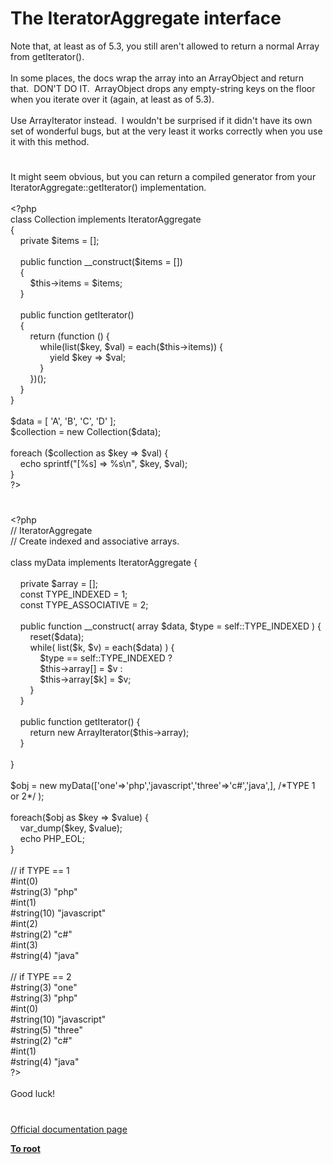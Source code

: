 # The IteratorAggregate interface




<div class="phpcode"><span class="html">
Note that, at least as of 5.3, you still aren&apos;t allowed to return a normal Array from getIterator().<br><br>In some places, the docs wrap the array into an ArrayObject and return that.&#xA0; DON&apos;T DO IT.&#xA0; ArrayObject drops any empty-string keys on the floor when you iterate over it (again, at least as of 5.3).<br><br>Use ArrayIterator instead.&#xA0; I wouldn&apos;t be surprised if it didn&apos;t have its own set of wonderful bugs, but at the very least it works correctly when you use it with this method.</span>
</div>
  

#


<div class="phpcode"><span class="html">
It might seem obvious, but you can return a compiled generator from your IteratorAggregate::getIterator() implementation.<br><br><span class="default">&lt;?php<br></span><span class="keyword">class </span><span class="default">Collection </span><span class="keyword">implements </span><span class="default">IteratorAggregate<br></span><span class="keyword">{<br>&#xA0; &#xA0; private </span><span class="default">$items </span><span class="keyword">= [];<br><br>&#xA0; &#xA0; public function </span><span class="default">__construct</span><span class="keyword">(</span><span class="default">$items </span><span class="keyword">= [])<br>&#xA0; &#xA0; {<br>&#xA0; &#xA0; &#xA0; &#xA0; </span><span class="default">$this</span><span class="keyword">-&gt;</span><span class="default">items </span><span class="keyword">= </span><span class="default">$items</span><span class="keyword">;<br>&#xA0; &#xA0; }<br><br>&#xA0; &#xA0; public function </span><span class="default">getIterator</span><span class="keyword">()<br>&#xA0; &#xA0; {<br>&#xA0; &#xA0; &#xA0; &#xA0; return (function () {<br>&#xA0; &#xA0; &#xA0; &#xA0; &#xA0; &#xA0; while(list(</span><span class="default">$key</span><span class="keyword">, </span><span class="default">$val</span><span class="keyword">) = </span><span class="default">each</span><span class="keyword">(</span><span class="default">$this</span><span class="keyword">-&gt;</span><span class="default">items</span><span class="keyword">)) {<br>&#xA0; &#xA0; &#xA0; &#xA0; &#xA0; &#xA0; &#xA0; &#xA0; yield </span><span class="default">$key </span><span class="keyword">=&gt; </span><span class="default">$val</span><span class="keyword">;<br>&#xA0; &#xA0; &#xA0; &#xA0; &#xA0; &#xA0; }<br>&#xA0; &#xA0; &#xA0; &#xA0; })();<br>&#xA0; &#xA0; }<br>}<br><br></span><span class="default">$data </span><span class="keyword">= [ </span><span class="string">&apos;A&apos;</span><span class="keyword">, </span><span class="string">&apos;B&apos;</span><span class="keyword">, </span><span class="string">&apos;C&apos;</span><span class="keyword">, </span><span class="string">&apos;D&apos; </span><span class="keyword">];<br></span><span class="default">$collection </span><span class="keyword">= new </span><span class="default">Collection</span><span class="keyword">(</span><span class="default">$data</span><span class="keyword">);<br><br>foreach (</span><span class="default">$collection </span><span class="keyword">as </span><span class="default">$key </span><span class="keyword">=&gt; </span><span class="default">$val</span><span class="keyword">) {<br>&#xA0; &#xA0; echo </span><span class="default">sprintf</span><span class="keyword">(</span><span class="string">&quot;[%s] =&gt; %s\n&quot;</span><span class="keyword">, </span><span class="default">$key</span><span class="keyword">, </span><span class="default">$val</span><span class="keyword">);<br>}<br></span><span class="default">?&gt;</span>
</span>
</div>
  

#


<div class="phpcode"><span class="html">
<span class="default">&lt;?php<br></span><span class="comment">// IteratorAggregate<br>// Create indexed and associative arrays.<br><br></span><span class="keyword">class </span><span class="default">myData </span><span class="keyword">implements </span><span class="default">IteratorAggregate </span><span class="keyword">{<br><br>&#xA0; &#xA0; private </span><span class="default">$array </span><span class="keyword">= [];<br>&#xA0; &#xA0; const </span><span class="default">TYPE_INDEXED </span><span class="keyword">= </span><span class="default">1</span><span class="keyword">;<br>&#xA0; &#xA0; const </span><span class="default">TYPE_ASSOCIATIVE </span><span class="keyword">= </span><span class="default">2</span><span class="keyword">;<br><br>&#xA0; &#xA0; public function </span><span class="default">__construct</span><span class="keyword">( array </span><span class="default">$data</span><span class="keyword">, </span><span class="default">$type </span><span class="keyword">= </span><span class="default">self</span><span class="keyword">::</span><span class="default">TYPE_INDEXED </span><span class="keyword">) {<br>&#xA0; &#xA0; &#xA0; &#xA0; </span><span class="default">reset</span><span class="keyword">(</span><span class="default">$data</span><span class="keyword">);<br>&#xA0; &#xA0; &#xA0; &#xA0; while( list(</span><span class="default">$k</span><span class="keyword">, </span><span class="default">$v</span><span class="keyword">) = </span><span class="default">each</span><span class="keyword">(</span><span class="default">$data</span><span class="keyword">) ) {<br>&#xA0; &#xA0; &#xA0; &#xA0; &#xA0; &#xA0; </span><span class="default">$type </span><span class="keyword">== </span><span class="default">self</span><span class="keyword">::</span><span class="default">TYPE_INDEXED </span><span class="keyword">?<br>&#xA0; &#xA0; &#xA0; &#xA0; &#xA0; &#xA0; </span><span class="default">$this</span><span class="keyword">-&gt;</span><span class="default">array</span><span class="keyword">[] = </span><span class="default">$v </span><span class="keyword">:<br>&#xA0; &#xA0; &#xA0; &#xA0; &#xA0; &#xA0; </span><span class="default">$this</span><span class="keyword">-&gt;</span><span class="default">array</span><span class="keyword">[</span><span class="default">$k</span><span class="keyword">] = </span><span class="default">$v</span><span class="keyword">;<br>&#xA0; &#xA0; &#xA0; &#xA0; }<br>&#xA0; &#xA0; }<br><br>&#xA0; &#xA0; public function </span><span class="default">getIterator</span><span class="keyword">() {<br>&#xA0; &#xA0; &#xA0; &#xA0; return new </span><span class="default">ArrayIterator</span><span class="keyword">(</span><span class="default">$this</span><span class="keyword">-&gt;</span><span class="default">array</span><span class="keyword">);<br>&#xA0; &#xA0; }<br><br>}<br><br></span><span class="default">$obj </span><span class="keyword">= new </span><span class="default">myData</span><span class="keyword">([</span><span class="string">&apos;one&apos;</span><span class="keyword">=&gt;</span><span class="string">&apos;php&apos;</span><span class="keyword">,</span><span class="string">&apos;javascript&apos;</span><span class="keyword">,</span><span class="string">&apos;three&apos;</span><span class="keyword">=&gt;</span><span class="string">&apos;c#&apos;</span><span class="keyword">,</span><span class="string">&apos;java&apos;</span><span class="keyword">,], </span><span class="comment">/*TYPE 1 or 2*/ </span><span class="keyword">);<br><br>foreach(</span><span class="default">$obj </span><span class="keyword">as </span><span class="default">$key </span><span class="keyword">=&gt; </span><span class="default">$value</span><span class="keyword">) {<br>&#xA0; &#xA0; </span><span class="default">var_dump</span><span class="keyword">(</span><span class="default">$key</span><span class="keyword">, </span><span class="default">$value</span><span class="keyword">);<br>&#xA0; &#xA0; echo </span><span class="default">PHP_EOL</span><span class="keyword">;<br>}<br><br></span><span class="comment">// if TYPE == 1<br>#int(0)<br>#string(3) &quot;php&quot;<br>#int(1)<br>#string(10) &quot;javascript&quot;<br>#int(2)<br>#string(2) &quot;c#&quot;<br>#int(3)<br>#string(4) &quot;java&quot;<br><br>// if TYPE == 2<br>#string(3) &quot;one&quot;<br>#string(3) &quot;php&quot;<br>#int(0)<br>#string(10) &quot;javascript&quot;<br>#string(5) &quot;three&quot;<br>#string(2) &quot;c#&quot;<br>#int(1)<br>#string(4) &quot;java&quot;<br></span><span class="default">?&gt;<br></span><br>Good luck!</span>
</div>
  

#

[Official documentation page](https://www.php.net/manual/en/class.iteratoraggregate.php)

**[To root](/)**